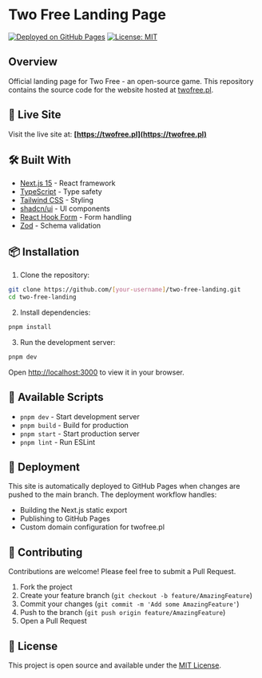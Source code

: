 # Two Free Landing Page

[![Deployed on GitHub Pages](https://img.shields.io/badge/Deployed%20on-GitHub%20Pages-222?style=for-the-badge&logo=github)](https://twofree.pl)
[![License: MIT](https://img.shields.io/badge/License-MIT-yellow.svg?style=for-the-badge)](https://opensource.org/licenses/MIT)

## Overview

Official landing page for Two Free - an open-source game. This repository contains the source code for the website hosted at [twofree.pl](https://twofree.pl).

## 🚀 Live Site

Visit the live site at: **[https://twofree.pl](https://twofree.pl)**

## 🛠️ Built With

- [Next.js 15](https://nextjs.org/) - React framework
- [TypeScript](https://www.typescriptlang.org/) - Type safety
- [Tailwind CSS](https://tailwindcss.com/) - Styling
- [shadcn/ui](https://ui.shadcn.com/) - UI components
- [React Hook Form](https://react-hook-form.com/) - Form handling
- [Zod](https://zod.dev/) - Schema validation

## 📦 Installation

1. Clone the repository:
```bash
git clone https://github.com/[your-username]/two-free-landing.git
cd two-free-landing
```

2. Install dependencies:
```bash
pnpm install
```

3. Run the development server:
```bash
pnpm dev
```

Open [http://localhost:3000](http://localhost:3000) to view it in your browser.

## 🔧 Available Scripts

- `pnpm dev` - Start development server
- `pnpm build` - Build for production
- `pnpm start` - Start production server
- `pnpm lint` - Run ESLint

## 🚀 Deployment

This site is automatically deployed to GitHub Pages when changes are pushed to the main branch. The deployment workflow handles:
- Building the Next.js static export
- Publishing to GitHub Pages
- Custom domain configuration for twofree.pl

## 🤝 Contributing

Contributions are welcome! Please feel free to submit a Pull Request.

1. Fork the project
2. Create your feature branch (`git checkout -b feature/AmazingFeature`)
3. Commit your changes (`git commit -m 'Add some AmazingFeature'`)
4. Push to the branch (`git push origin feature/AmazingFeature`)
5. Open a Pull Request

## 📄 License

This project is open source and available under the [MIT License](LICENSE).